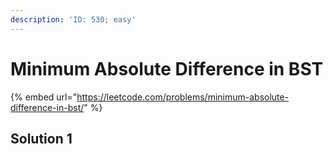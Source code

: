 ```yaml
---
description: 'ID: 530; easy'
---
```


# Minimum Absolute Difference in BST

{% embed url="https://leetcode.com/problems/minimum-absolute-difference-in-bst/" %}

## Solution 1

```go

```

